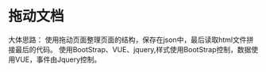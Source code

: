 # 拖动文档
 大体思路：
 使用拖动页面整理页面的结构，保存在json中，最后读取html文件拼接最后的代码。
 使用BootStrap、VUE、jquery,样式使用BootStrap控制，数据使用VUE，事件由Jquery控制。